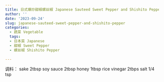 ```yaml
---
title: 日式爆炒甜椒螺丝椒 Japanese Sauteed Sweet Pepper and Shishito Pepper
author: ''
date: '2023-09-24'
slug: japanese-sauteed-sweet-pepper-and-shishito-pepper
categories:
  - 蔬菜 Vegetable
  tags:
  - 日本菜 Japanese  - 甜椒 Sweet Pepper
  - 螺丝椒 Shishito Pepper
  
---
```


调料：
sake 2tbsp
soy sauce 2tbsp
honey 1tbsp
rice vinegar 2tbps
salt 1/4 tsp
